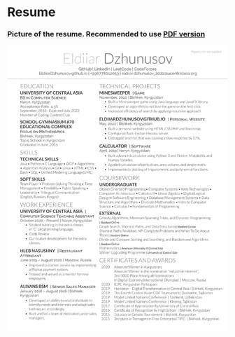 # Resume
### Picture of the resume. Recommended to use [PDF version ](https://github.com/EldiiarDzhunusov/Resume/blob/main/EldiiarDzhunusov_Resume.pdf)
![](Resume.png)
